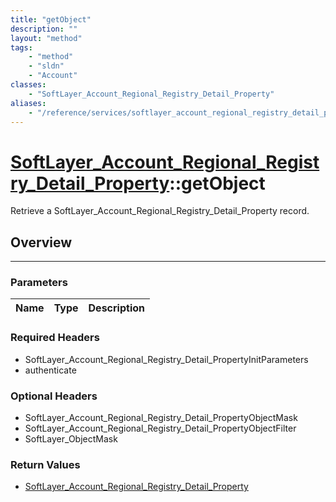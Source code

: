 ```yaml
---
title: "getObject"
description: ""
layout: "method"
tags:
    - "method"
    - "sldn"
    - "Account"
classes:
    - "SoftLayer_Account_Regional_Registry_Detail_Property"
aliases:
    - "/reference/services/softlayer_account_regional_registry_detail_property/getObject"
---
```

# [SoftLayer_Account_Regional_Registry_Detail_Property](/reference/services/SoftLayer_Account_Regional_Registry_Detail_Property)::getObject


Retrieve a SoftLayer_Account_Regional_Registry_Detail_Property record.


## Overview 


-----

### Parameters 
|Name | Type | Description |
| --- | --- | --- |


### Required Headers
* SoftLayer_Account_Regional_Registry_Detail_PropertyInitParameters
* authenticate


### Optional Headers
* SoftLayer_Account_Regional_Registry_Detail_PropertyObjectMask
* SoftLayer_Account_Regional_Registry_Detail_PropertyObjectFilter
* SoftLayer_ObjectMask

### Return Values
* <a href='/reference/datatypes/SoftLayer_Account_Regional_Registry_Detail_Property'>SoftLayer_Account_Regional_Registry_Detail_Property </a>




